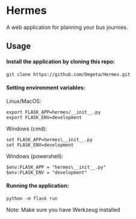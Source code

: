 # Hermes


A web application for planning your bus journies.

## Usage


#### Install the application by cloning this repo:
```
git clone https://github.com/Omgeta/Hermes.git
```


#### Setting environment variables:

Linux/MacOS: 
```
export FLASK_APP=hermes/__init__.py
export FLASK_ENV=development
```

Windows (cmd):
```
set FLASK_APP=hermes\__init__.py
set FLASK_ENV=development
```

Windows (powershell):
```
$env:FLASK_APP = "hermes\__init__.py"
$env:FLASK_ENV = "development"
```



#### Running the application:
```
python -m flask run
```
Note: Make sure you have Werkzeug installed
